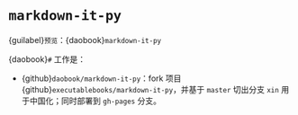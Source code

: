 # `markdown-it-py`

{guilabel}`预览`：{daobook}`markdown-it-py`

{daobook}`#` 工作是：

- {github}`daobook/markdown-it-py`：fork 项目 {github}`executablebooks/markdown-it-py`，并基于 `master` 切出分支 `xin` 用于中国化；同时部署到 `gh-pages` 分支。
